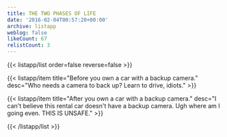 ```yaml
---
title: THE TWO PHASES OF LIFE
date: '2016-02-04T00:57:20+00:00'
archive: listapp
weblog: false
likeCount: 67
relistCount: 3
---
```



{{< listapp/list order=false reverse=false >}}

   {{< listapp/item title="Before you own a car with a backup camera."
      desc="Who needs a camera to back up? Learn to drive, idiots." >}}

   {{< listapp/item title="After you own a car with a backup camera."
      desc="I can't believe this rental car doesn't have a backup camera. Ugh where am I going even. THIS IS UNSAFE." >}}

{{< /listapp/list >}}
